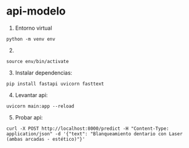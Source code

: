 # api-modelo
1. Entorno virtual
```
python -m venv env
```
2. 
```
source env/bin/activate  
```
3. Instalar dependencias:
```
pip install fastapi uvicorn fasttext
```
4. Levantar api:
```
uvicorn main:app --reload
```
5. Probar api:
```
curl -X POST http://localhost:8000/predict -H "Content-Type: application/json" -d '{"text": "Blanqueamiento dentario con Laser (ambas arcadas - estético)"}'
```